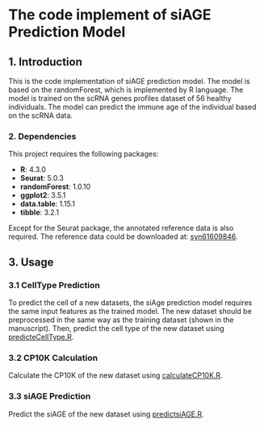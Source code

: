 # The code implement of siAGE Prediction Model

## 1. Introduction

This is the code implementation of siAGE prediction model. The model is based on the randomForest, which is implemented by R language. The model is trained on the scRNA genes profiles dataset of 56 healthy individuals. The model can predict the immune age of the individual based on the scRNA data.  

### 2. Dependencies

This project requires the following packages:

- **R**: 4.3.0
- **Seurat**: 5.0.3
- **randomForest**: 1.0.10
- **ggplot2**: 3.5.1
- **data.table**: 1.15.1
- **tibble**: 3.2.1

Except for the Seurat package, the annotated reference data is also required. The reference data could be downloaded at: [syn61609846](https://www.synapse.org/Synapse:syn61609846).

## 3. Usage

### 3.1 CellType Prediction

To predict the cell of a new datasets, the siAge prediction model requires the same input features as the trained model. The new dataset should be preprocessed in the same way as the training dataset (shown in the manuscript). Then, predict the cell type of the new dataset using [predicteCellType.R](./1.predicteCellType.R).  

### 3.2 CP10K Calculation  

Calculate the CP10K of the new dataset using [calculateCP10K.R](./2.calculateCP10K.R).  

### 3.3 siAGE Prediction

Predict the siAGE of the new dataset using [predictsiAGE.R](./3.predictsiAGE.R).

